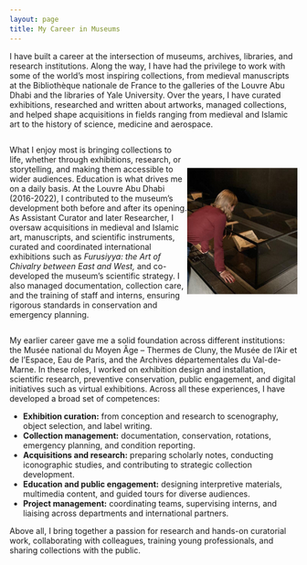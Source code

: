 ```yaml
---
layout: page
title: My Career in Museums
---
```


I have built a career at the intersection of museums, archives, libraries, and research institutions. Along the way, I have had the privilege to work with some of the world’s most inspiring collections, from medieval manuscripts at the Bibliothèque nationale de France to the galleries of the Louvre Abu Dhabi and the libraries of Yale University. Over the years, I have curated exhibitions, researched and written about artworks, managed collections, and helped shape acquisitions in fields ranging from medieval and Islamic art to the history of science, medicine and aerospace.

<div style="display: flex; align-items: center;">

What I enjoy most is bringing collections to life, whether through exhibitions, research, or storytelling, and making them accessible to wider audiences. Education is what drives me on a daily basis. At the Louvre Abu Dhabi (2016-2022), I contributed to the museum’s development both before and after its opening. As Assistant Curator and later Researcher, I oversaw acquisitions in medieval and Islamic art, manuscripts, and scientific instruments, curated and coordinated international exhibitions such as *Furusiyya: the Art of Chivalry between East and West,* and co-developed the museum’s scientific strategy. I also managed documentation, collection care, and the training of staff and interns, ensuring rigorous standards in conservation and emergency planning.

  <a href="/assets/img/LAD.jpg" data-lightbox="PBP" data-title="Louvre Abu Dhabi ©Beverly Galdamez">
    <img src="/assets/img/LAD.jpg" title="Louvre Abu Dhabi ©Beverly Galdamez" style="width: 3000px; margin-right: 150px;">
  </a>
  
</div>

My earlier career gave me a solid foundation across different institutions: the Musée national du Moyen Âge – Thermes de Cluny, the Musée de l’Air et de l’Espace, Eau de Paris, and the Archives départementales du Val-de-Marne. In these roles, I worked on exhibition design and installation, scientific research, preventive conservation, public engagement, and digital initiatives such as virtual exhibitions. Across all these experiences, I have developed a broad set of competences:
  - **Exhibition curation:** from conception and research to scenography, object selection, and label writing. 
  - **Collection management:** documentation, conservation, rotations, emergency planning, and condition reporting. 
  - **Acquisitions and research:** preparing scholarly notes, conducting iconographic studies, and contributing to strategic collection development. 
  - **Education and public engagement:** designing interpretive materials, multimedia content, and guided tours for diverse audiences. 
  - **Project management:** coordinating teams, supervising interns, and liaising across departments and international partners. 

Above all, I bring together a passion for research and hands-on curatorial work, collaborating with colleagues, training young professionals, and sharing collections with the public.